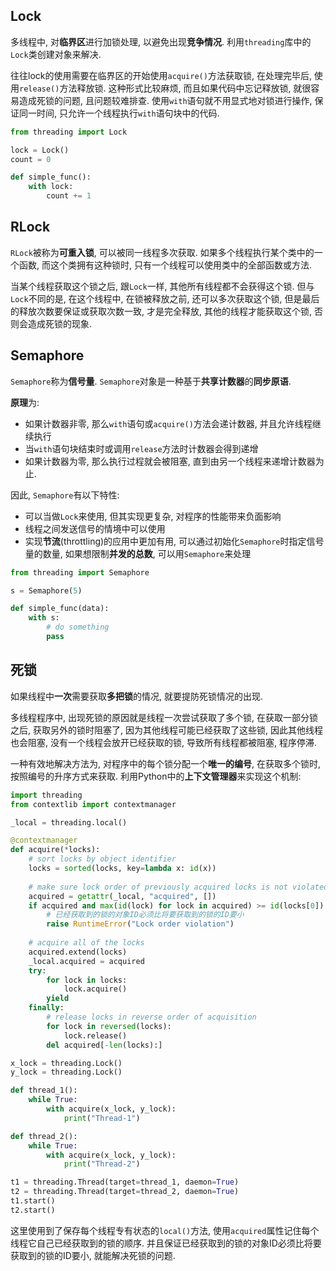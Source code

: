 ## Lock

多线程中, 对**临界区**进行加锁处理, 以避免出现**竞争情况**. 利用`threading`库中的`Lock`类创建对象来解决.

往往lock的使用需要在临界区的开始使用`acquire()`方法获取锁, 在处理完毕后, 使用`release()`方法释放锁. 这种形式比较麻烦, 而且如果代码中忘记释放锁, 就很容易造成死锁的问题, 且问题较难排查. 使用`with`语句就不用显式地对锁进行操作, 保证同一时间, 只允许一个线程执行`with`语句块中的代码.

```python
from threading import Lock

lock = Lock()
count = 0

def simple_func():
    with lock:
        count += 1
```

## RLock

`RLock`被称为**可重入锁**, 可以被同一线程多次获取. 如果多个线程执行某个类中的一个函数, 而这个类拥有这种锁时, 只有一个线程可以使用类中的全部函数或方法.

当某个线程获取这个锁之后, 跟`Lock`一样, 其他所有线程都不会获得这个锁. 但与`Lock`不同的是, 在这个线程中, 在锁被释放之前, 还可以多次获取这个锁, 但是最后的释放次数要保证或获取次数一致, 才是完全释放, 其他的线程才能获取这个锁, 否则会造成死锁的现象.

## Semaphore

`Semaphore`称为**信号量**. `Semaphore`对象是一种基于**共享计数器**的**同步原语**.

**原理**为:

- 如果计数器非零, 那么`with`语句或`acquire()`方法会递计数器, 并且允许线程继续执行
- 当`with`语句块结束时或调用`release`方法时计数器会得到递增
- 如果计数器为零, 那么执行过程就会被阻塞, 直到由另一个线程来递增计数器为止.

因此, `Semaphore`有以下特性:

- 可以当做`Lock`来使用, 但其实现更复杂, 对程序的性能带来负面影响
- 线程之间发送信号的情境中可以使用
- 实现**节流**(throttling)的应用中更加有用, 可以通过初始化`Semaphore`时指定信号量的数量, 如果想限制**并发的总数**, 可以用`Semaphore`来处理

```python
from threading import Semaphore

s = Semaphore(5)

def simple_func(data):
    with s:
        # do something
        pass
```

## 死锁

如果线程中**一次**需要获取**多把锁**的情况, 就要提防死锁情况的出现.

多线程程序中, 出现死锁的原因就是线程一次尝试获取了多个锁, 在获取一部分锁之后, 获取另外的锁时阻塞了, 因为其他线程可能已经获取了这些锁, 因此其他线程也会阻塞, 没有一个线程会放开已经获取的锁, 导致所有线程都被阻塞, 程序停滞.

一种有效地解决方法为, 对程序中的每个锁分配一个**唯一的编号**, 在获取多个锁时, 按照编号的升序方式来获取. 利用Python中的**上下文管理器**来实现这个机制:

```python
import threading
from contextlib import contextmanager

_local = threading.local()

@contextmanager
def acquire(*locks):
    # sort locks by object identifier
    locks = sorted(locks, key=lambda x: id(x))
    
    # make sure lock order of previously acquired locks is not violated
    acquired = getattr(_local, "acquired", [])
    if acquired and max(id(lock) for lock in acquired) >= id(locks[0]):
        # 已经获取到的锁的对象ID必须比将要获取到的锁的ID要小
        raise RuntimeError("Lock order violation")
    
    # acquire all of the locks
    acquired.extend(locks)
    _local.acquired = acquired
    try:
        for lock in locks:
            lock.acquire()
        yield
    finally:
        # release locks in reverse order of acquisition
        for lock in reversed(locks):
            lock.release()
        del acquired[-len(locks):]

x_lock = threading.Lock()
y_lock = threading.Lock()

def thread_1():
    while True:
        with acquire(x_lock, y_lock):
            print("Thread-1")

def thread_2():
    while True:
        with acquire(x_lock, y_lock):
            print("Thread-2")

t1 = threading.Thread(target=thread_1, daemon=True)
t2 = threading.Thread(target=thread_2, daemon=True)
t1.start()
t2.start()
```

这里使用到了保存每个线程专有状态的`local()`方法, 使用`acquired`属性记住每个线程它自己已经获取到的锁的顺序. 并且保证已经获取到的锁的对象ID必须比将要获取到的锁的ID要小, 就能解决死锁的问题.

